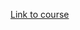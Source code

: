 [Link to course](https://learning.oreilly.com/live-training/courses/typescript-first-steps/0636920051274/)

